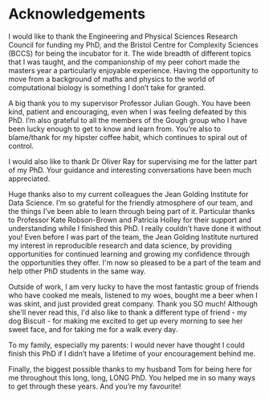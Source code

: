 # Acknowledgements

I would like to thank the Engineering and Physical Sciences Research Council for funding my PhD, and the Bristol Centre for Complexity Sciences (BCCS) for being the incubator for it. 
The wide breadth of different topics that I was taught, and the companionship of my peer cohort made the masters year a particularly enjoyable experience. 
Having the opportunity to move from a background of maths and physics to the world of computational biology is something I don’t take for granted. 

A big thank you to my supervisor Professor Julian Gough.
You have been kind, patient and encouraging, even when I was feeling defeated by this PhD. 
I’m also grateful to all the members of the Gough group who I have been lucky enough to get to know and learn from. 
You’re also to blame/thank for my hipster coffee habit, which continues to spiral out of control.

I would also like to thank Dr Oliver Ray for supervising me for the latter part of my PhD. 
Your guidance and interesting conversations have been much appreciated.

Huge thanks also to my current colleagues the Jean Golding Institute for Data Science. 
I’m so grateful for the friendly atmosphere of our team, and the things I’ve been able to learn through being part of it. 
Particular thanks to Professor Kate Robson-Brown and Patricia Holley for their support and understanding while I finished this PhD. 
I really couldn’t have done it without you!
Even before I was part of the team, the Jean Golding Institute nurtured my interest in reproducible research and data science, by providing opportunities for continued learning and growing my confidence through the opportunities they offer.
I'm now so pleased to be a part of the team and help other PhD students in the same way.

Outside of work, I am very lucky to have the most fantastic group of friends who have cooked me meals, listened to my woes, bought me a beer when I was skint, and just provided great company. 
Thank you SO much!
Although she'll never read this, I'd also like to thank a different type of friend - my dog Biscuit - for making me excited to get up every morning to see her sweet face, and for taking me for a walk every day.

To my family, especially my parents: I would never have thought I could finish this PhD if I didn’t have a lifetime of your encouragement behind me.

Finally, the biggest possible thanks to my husband Tom for being here for me throughout this long, long, LONG PhD. 
You helped me in so many ways to get through these years. 
And you’re my favourite!
